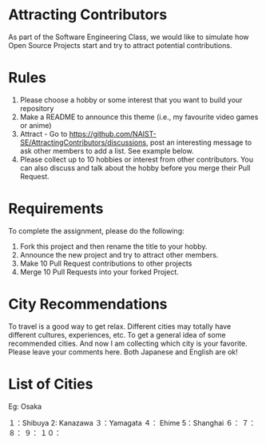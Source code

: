 # Attracting Contributors
As part of the Software Engineering Class, we would like to simulate how Open Source Projects start and try to attract potential contributions.

# Rules

1. Please choose a hobby or some interest that you want to build your repository
2. Make a README to announce this theme (i.e., my favourite video games or anime)
3. Attract - Go to https://github.com/NAIST-SE/AttractingContributors/discussions, post an interesting message to ask other members to add a list. See example below.
4. Please collect up to 10 hobbies or interest from other contributors. You can also discuss and talk about the hobby before you merge their Pull Request.

# Requirements
To complete the assignment, please do the following:
1. Fork this project and then rename the title to your hobby. 
2. Announce the new project and try to attract other members.
3. Make 10 Pull Request contributions to other projects
4. Merge 10 Pull Requests into your forked Project.

# City Recommendations
To travel is a good way to get relax. Different cities may totally have different cultures, experiences, etc. To get a general idea of some recommended cities. And now I am collecting which city is your favorite. Please leave your comments here. Both Japanese and English are ok!

# List of Cities
Eg: Osaka

１：Shibuya
2: Kanazawa
３：Yamagata
４： Ehime
5：Shanghai
６：
７：
８：
９：
１０：
